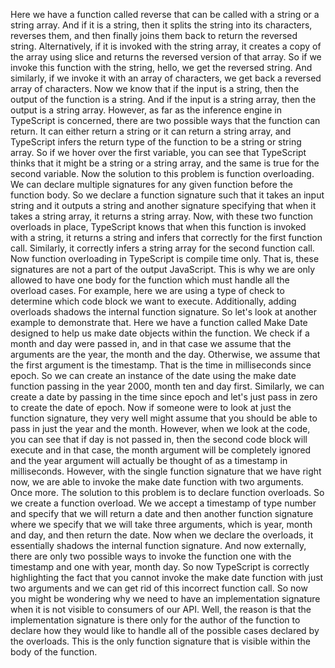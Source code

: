 Here we have a function called reverse that can be called with a string or a string array.
And if it is a string, then it splits the string into its characters, reverses them, and then finally
joins them back to return the reversed string.
Alternatively, if it is invoked with the string array, it creates a copy of the array using slice
and returns the reversed version of that array.
So if we invoke this function with the string, hello, we get the reversed string.
And similarly, if we invoke it with an array of characters, we get back a reversed array of characters.
Now we know that if the input is a string, then the output of the function is a string.
And if the input is a string array, then the output is a string array.
However, as far as the inference engine in TypeScript is concerned, there are two possible ways that
the function can return.
It can either return a string or it can return a string array, and TypeScript infers the return type
of the function to be a string or string array.
So if we hover over the first variable, you can see that TypeScript thinks that it might be a string
or a string array, and the same is true for the second variable.
Now the solution to this problem is function overloading.
We can declare multiple signatures for any given function before the function body.
So we declare a function signature such that it takes an input string and it outputs a string and another
signature specifying that when it takes a string array, it returns a string array.
Now, with these two function overloads in place, TypeScript knows that when this function is invoked
with a string, it returns a string and infers that correctly for the first function call.
Similarly, it correctly infers a string array for the second function call.
Now function overloading in TypeScript is compile time only.
That is, these signatures are not a part of the output JavaScript.
This is why we are only allowed to have one body for the function which must handle all the overload
cases.
For example, here we are using a type of check to determine which code block we want to execute.
Additionally, adding overloads shadows the internal function signature.
So let's look at another example to demonstrate that.
Here we have a function called Make Date designed to help us make date objects within the function.
We check if a month and day were passed in, and in that case we assume that the arguments are the year,
the month and the day.
Otherwise, we assume that the first argument is the timestamp.
That is the time in milliseconds since epoch.
So we can create an instance of the date using the make date function passing in the year 2000, month
ten and day first.
Similarly, we can create a date by passing in the time since epoch and let's just pass in zero to create
the date of epoch.
Now if someone were to look at just the function signature, they very well might assume that you should
be able to pass in just the year and the month.
However, when we look at the code, you can see that if day is not passed in, then the second code
block will execute and in that case, the month argument will be completely ignored and the year argument
will actually be thought of as a timestamp in milliseconds.
However, with the single function signature that we have right now, we are able to invoke the make
date function with two arguments.
Once more.
The solution to this problem is to declare function overloads.
So we create a function overload.
We we accept a timestamp of type number and specify that we will return a date and then another function
signature where we specify that we will take three arguments, which is year, month and day, and then
return the date.
Now when we declare the overloads, it essentially shadows the internal function signature.
And now externally, there are only two possible ways to invoke the function one with the timestamp
and one with year, month day.
So now TypeScript is correctly highlighting the fact that you cannot invoke the make date function with
just two arguments and we can get rid of this incorrect function call.
So now you might be wondering why we need to have an implementation signature when it is not visible
to consumers of our API.
Well, the reason is that the implementation signature is there only for the author of the function
to declare how they would like to handle all of the possible cases declared by the overloads.
This is the only function signature that is visible within the body of the function.
